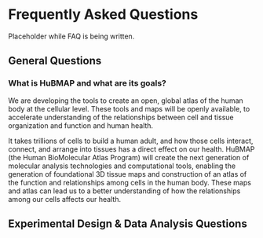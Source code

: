 # Frequently Asked Questions

Placeholder while FAQ is being written.

## General Questions

### What is HuBMAP and what are its goals?

We are developing the tools to create an open, global atlas of the human body at the cellular level. These tools and maps will be openly available, to accelerate understanding of the relationships between cell and tissue organization and function and human health.

It takes trillions of cells to build a human adult, and how those cells interact, connect, and arrange into tissues has a direct effect on our health. HuBMAP (the Human BioMolecular Atlas Program) will create the next generation of molecular analysis technologies and computational tools, enabling the generation of foundational 3D tissue maps and construction of an atlas of the function and relationships among cells in the human body. These maps and atlas can lead us to a better understanding of how the relationships among our cells affects our health.

## Experimental Design & Data Analysis Questions
